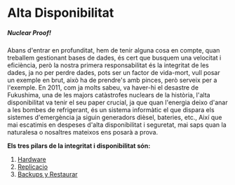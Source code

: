 # Alta Disponibilitat

##### _Nuclear Proof!_

Abans d'entrar en profunditat, hem de tenir alguna cosa en compte, quan treballem gestionant bases de dades, és cert que busquem una velocitat i eficiència, però la nostra primera responsabilitat és la integritat de les dades, ja no per perdre dades, pots ser un factor de vida-mort, vull posar un exemple en brut, això ha de prendre's amb pinces, però serveix per a l'exemple. En 2011, com ja molts sabeu, va haver-hi el desastre de Fukushima, una de les majors catàstrofes nuclears de la història, l'alta disponibilitat va tenir el seu paper crucial, ja que quan l'energia deixo d'anar a les bombes de refrigerant, és un sistema informàtic el que dispara els sistemes d'emergència ja siguin generadors dièsel, bateries, etc., Així que mai escatimis en despeses d'alta disponibilitat i seguretat, mai saps quan la naturalesa o nosaltres mateixos ens posarà a prova.

**Els tres pilars de la integritat i disponibilitat són:**

1.  [Hardware](Esquema%20d'alta%20disponibilitat/Infraestructura%20Hardware/Readme.md)
2.  [Replicacio](Esquema%20d'alta%20disponibilitat/Backups%20i%20restauracio/Readme.md)
3.  [Backups y Restaurar](Esquema%20d'alta%20disponibilitat/Replicacio/readme.md)
